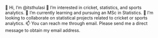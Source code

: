 👋 Hi, I’m @itsthulasi
👀 I’m interested in cricket, statistics, and sports analytics.
🌱 I’m currently learning and pursuing an MSc in Statistics.
💞️ I’m looking to collaborate on statistical projects related to cricket or sports analytics.
📫 You can reach me through email. Please send me a direct message to obtain my email address.
<!---
itsthulasi/itsthulasi is a ✨ special ✨ repository because its `README.md` (this file) appears on your GitHub profile.
You can click the Preview link to take a look at your changes.
--->
